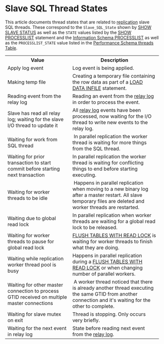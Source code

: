 # Slave SQL Thread States

This article documents thread states that are related to [replication](/replication) slave SQL threads. These correspond to the `Slave_SQL_State` shown by [SHOW SLAVE STATUS](/kb/en/show-slave-status/) as well as the `STATE` values listed by the [SHOW PROCESSLIST](/sql-statements-structure/sql-statements/administrative-sql-statements/show/show-processlist) statement and the [Information Schema PROCESSLIST](/kb/en/information-schema-processlist-table/) as well as the `PROCESSLIST_STATE` value listed in the [Performance Schema threads Table](/sql-statements-structure/sql-statements/administrative-sql-statements/system-tables/performance-schema/performance-schema-tables/performance-schema-threads-table).

<table><tbody><tr><th>Value</th><th>Description</th></tr>
<tr><td>Apply log event</td><td>Log event is being applied.</td></tr>
<tr><td>Making temp file</td><td>Creating a temporary file containing the row data as part of a <a href="/kb/en/load-data-infile/">LOAD DATA INFILE</a> statement.</td></tr>
<tr><td>Reading event from the relay log</td><td>Reading an event from the <a href="/kb/en/relay-log/">relay log</a> in order to process the event.</td></tr>
<tr><td>Slave has read all relay log; waiting for the slave I/O thread to update it</td><td>All <a href="/kb/en/relay-log/">relay log</a> events have been processed, now waiting for the I/O thread to write new events to the relay log.</td></tr>
<tr><td>Waiting for work from SQL thread</td><td>&nbsp;In parallel replication the worker thread is waiting for more things from the SQL thread.</td></tr>
<tr><td>Waiting for prior transaction to start commit before starting next transaction</td><td>In parallel replication the worker thread is waiting for conflicting things to end before starting executing.</td></tr>
<tr><td>Waiting for worker threads to be idle</td><td>&nbsp;Happens in parallel replication when moving to a new binary log after a master restart. All slave temporary files are deleted and worker threads are restarted.</td></tr>
<tr><td>Waiting due to global read lock</td><td>In parallel replication when worker threads are waiting for a global read lock to be released.</td></tr>
<tr><td>Waiting for worker threads to pause for global read lock</td><td><a href="/kb/en/flush/">FLUSH TABLES WITH READ LOCK</a> is waiting for worker threads to finish what they are doing.</td></tr>
<tr><td>Waiting while replication worker thread pool is busy</td><td>Happens in parallel replication during a <a href="/kb/en/flush/">FLUSH TABLES WITH READ LOCK</a> or when changing number of parallel workers.</td></tr>
<tr><td>Waiting for other master connection to process GTID received on multiple master connections</td><td>&nbsp;A worker thread noticed that there is already another thread executing the same GTID from another connection and it's waiting for the other to complete.</td></tr>
<tr><td>Waiting for slave mutex on exit</td><td>Thread is stopping. Only occurs very briefly.</td></tr>
<tr><td>Waiting for the next event in relay log</td><td>State before reading next event from the <a href="/kb/en/relay-log/">relay log</a>.</td></tr>
</tbody></table>